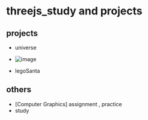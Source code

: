 # threejs_study and projects

## projects
- universe
- ![image](https://github.com/ch0rckbean/three.js/assets/86273626/c6f30541-6833-40e6-8216-7e1ebe647062)

- legoSanta

 ## others
 - [Computer Graphics] assignment , practice
 - study
